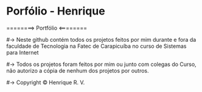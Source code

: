# Porfólio - Henrique



========> Portfólio <========


#-> Neste github contém todos os projetos feitos por mim durante e fora da faculdade de Tecnologia na Fatec de Carapicuíba no curso de Sistemas para Internet

#-> Todos os projetos foram feitos por mim ou junto com colegas do Curso, não autorizo a cópia de nenhum dos projetos por outros.






#-> Copyright © Henrique R. V.
